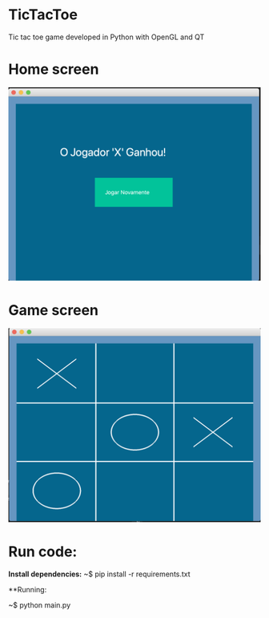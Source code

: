 # TicTacToe

Tic tac toe game developed in Python with OpenGL and QT

# Home screen
![](home.png)

# Game screen
![](game.png)

# Run code:

**Install dependencies:**
~$ pip install -r requirements.txt

**Running:

~$ python main.py
